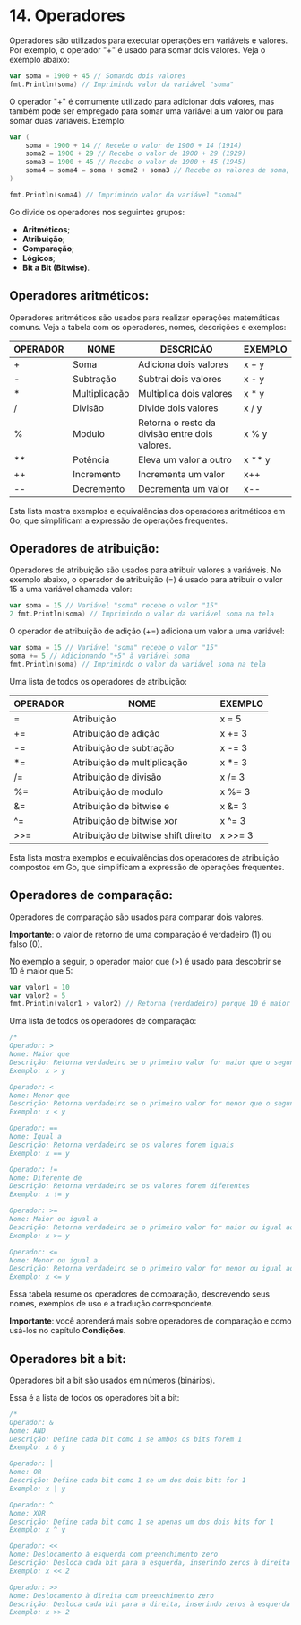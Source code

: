 # 14. Operadores
Operadores são utilizados para executar operações em variáveis e valores. Por exemplo, o operador "+" é usado para somar
dois valores. Veja o exemplo abaixo:

```go
var soma = 1900 + 45 // Somando dois valores
fmt.Println(soma) // Imprimindo valor da variável "soma"
```

O operador "+" é comumente utilizado para adicionar dois valores, mas também pode ser empregado para somar uma variável a um valor ou para somar duas variáveis.
Exemplo:

```go
var (
    soma = 1900 + 14 // Recebe o valor de 1900 + 14 (1914)
    soma2 = 1900 + 29 // Recebe o valor de 1900 + 29 (1929)
    soma3 = 1900 + 45 // Recebe o valor de 1900 + 45 (1945)
    soma4 = soma4 = soma + soma2 + soma3 // Recebe os valores de soma, soma2 e soma3
)

fmt.Println(soma4) // Imprimindo valor da variável "soma4"
```

Go divide os operadores nos seguintes grupos:
- **Aritméticos**;
- **Atribuição**;
- **Comparação**;
- **Lógicos**;
- **Bit a Bit (Bitwise)**.

## Operadores aritméticos:
Operadores aritméticos são usados para realizar operações matemáticas comuns. Veja a tabela com os operadores, nomes,
descrições e exemplos:

| OPERADOR | NOME          | DESCRICÃO                                      | EXEMPLO |
| -------- | ------------- | ---------------------------------------------- | ------- |
| +        | Soma          | Adiciona dois valores                          | x + y   |
| -        | Subtração     | Subtrai dois valores                           | x - y   |
| *        | Multiplicação | Multiplica dois valores                        | x * y   |
| /        | Divisão       | Divide dois valores                            | x / y   |
| %        | Modulo        | Retorna o resto da divisão entre dois valores. | x % y   |
| **       | Potência      | Eleva um valor a outro                         | x ** y  |
| ++       | Incremento    | Incrementa um valor                            | x++     |
| --       | Decremento    | Decrementa um valor                            | x--     |

Esta lista mostra exemplos e equivalências dos operadores aritméticos em Go, que simplificam a expressão de operações frequentes.

## Operadores de atribuição:
Operadores de atribuição são usados para atribuir valores a variáveis. No exemplo abaixo, o operador de atribuição (=) é
usado para atribuir o valor 15 a uma variável chamada valor:

```go
var soma = 15 // Variável "soma" recebe o valor "15"
2 fmt.Println(soma) // Imprimindo o valor da variável soma na tela
```

O operador de atribuição de adição (+=) adiciona um valor a uma variável:

```go
var soma = 15 // Variável "soma" recebe o valor "15"
soma += 5 // Adicionando "+5" à variável soma
fmt.Println(soma) // Imprimindo o valor da variável soma na tela
```

Uma lista de todos os operadores de atribuição:

| OPERADOR | NOME                                | EXEMPLO |
| -------- | ----------------------------------- | ------- |
| =        | Atribuição                          | x = 5   |
| +=       | Atribuição de adição                | x += 3  |
| -=       | Atribuição de subtração             | x -= 3  |
| *=       | Atribuição de multiplicação         | x *= 3  |
| /=       | Atribuição de divisão               | x /= 3  |
| %=       | Atribuição de modulo                | x %= 3  |
| &=       | Atribuição de bitwise e             | x &= 3  |
| ^=       | Atribuição de bitwise xor           | x ^= 3  |
| >>=      | Atribuição de bitwise shift direito | x >>= 3 |

Esta lista mostra exemplos e equivalências dos operadores de atribuição compostos em Go, que simplificam a expressão de operações frequentes.

## Operadores de comparação:
Operadores de comparação são usados para comparar dois valores.

**Importante**: o valor de retorno de uma comparação é verdadeiro (1) ou falso (0).

No exemplo a seguir, o operador maior que (>) é usado para descobrir se 10 é maior que 5:

```go
var valor1 = 10
var valor2 = 5
fmt.Println(valor1 › valor2) // Retorna (verdadeiro) porque 10 é maior que 5
```

Uma lista de todos os operadores de comparação:

```go
/*
Operador: >
Nome: Maior que
Descrição: Retorna verdadeiro se o primeiro valor for maior que o segundo
Exemplo: x > y

Operador: <
Nome: Menor que
Descrição: Retorna verdadeiro se o primeiro valor for menor que o segundo
Exemplo: x < y

Operador: ==
Nome: Igual a
Descrição: Retorna verdadeiro se os valores forem iguais
Exemplo: x == y

Operador: !=
Nome: Diferente de
Descrição: Retorna verdadeiro se os valores forem diferentes
Exemplo: x != y

Operador: >=
Nome: Maior ou igual a
Descrição: Retorna verdadeiro se o primeiro valor for maior ou igual ao segundo
Exemplo: x >= y

Operador: <=
Nome: Menor ou igual a
Descrição: Retorna verdadeiro se o primeiro valor for menor ou igual ao segundo
Exemplo: x <= y
```

Essa tabela resume os operadores de comparação, descrevendo seus nomes, exemplos de uso e a tradução correspondente.

**Importante**: você aprenderá mais sobre operadores de comparação e como usá-los no capítulo **Condições**.

## Operadores bit a bit:
Operadores bit a bit são usados em números (binários).

Essa é a lista de todos os operadores bit a bit:

```go
/*
Operador: &
Nome: AND
Descrição: Define cada bit como 1 se ambos os bits forem 1
Exemplo: x & y

Operador: │
Nome: OR
Descrição: Define cada bit como 1 se um dos dois bits for 1
Exemplo: x | y

Operador: ^
Nome: XOR
Descrição: Define cada bit como 1 se apenas um dos dois bits for 1
Exemplo: x ^ y

Operador: <<
Nome: Deslocamento à esquerda com preenchimento zero
Descrição: Desloca cada bit para a esquerda, inserindo zeros à direita
Exemplo: x << 2

Operador: >>
Nome: Deslocamento à direita com preenchimento zero
Descrição: Desloca cada bit para a direita, inserindo zeros à esquerda
Exemplo: x >> 2
```